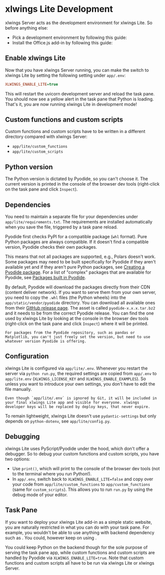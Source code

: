 # xlwings Lite Development

xlwings Server acts as the development environment for xlwings Lite. So before anything else:

- Pick a development environment by following this guide: [](index_development_environment.md)
- Install the Office.js add-in by following this guide: [](install_officejs_addin.md#sideloading)

## Enable xlwings Lite

Now that you have xlwings Server running, you can make the switch to xlwings Lite by setting the following setting under `app/.env`:

```ini
XLWINGS_ENABLE_LITE=true
```

This will restart the uvicorn development server and reload the task pane. You should now see a yellow alert in the task pane that Python is loading. That's it, you are now running xlwings Lite in development mode!

## Custom functions and custom scripts

Custom functions and custom scripts have to be written in a different directory compared with xlwings Server:

- `app/lite/custom_functions`
- `app/lite/custom_scripts`

## Python version

The Python version is dictated by Pyodide, so you can't choose it. The current version is printed in the console of the browser dev tools (right-click on the task pane and click `Inspect`).

## Dependencies

You need to maintain a separate file for your dependencies under `app/lite/requirements.txt`. The requirements are installed automatically when you save the file, triggered by a task pane reload.

Pyodide first checks PyPI for a compatible package (`whl` format). Pure Python packages are always compatible. If it doesn't find a compatible version, Pyodide checks their own packages.

This means that not all packages are supported, e.g., Polars doesn't work. Some packages may need to be built specifically for Pyodide if they aren't available yet and if they aren't pure Python packages, see [Creating a Pyodide package](https://pyodide.org/en/stable/development/new-packages.html). For a list of "complex" packages that are available for Pyodide, see [Packages built in Pyodide](https://pyodide.org/en/stable/usage/packages-in-pyodide.html).

By default, Pyodide will download the packages directly from their CDN (content deliver network). If you want to serve them from your own server, you need to copy the `.whl` files (the Python wheels) into the `app/static/vendor/pyodide` directory. You can download all available ones from their [GitHub release page](https://github.com/pyodide/pyodide/releases). The asset is called `pyodide-x.x.x.tar.bz2` and it needs to be from the correct Pyodide release. You can find the one used by xlwings Lite by looking at the console in the browser dev tools (right-click on the task pane and click `Inspect`) where it will be printed.

```{note}
For packages from the Pyodide repository, such as pandas or Matplotlib, you can't just freely set the version, but need to use whatever version Pyodide is offering.
```

## Configuration

xlwings Lite is configured via `app/lite/.env`. Whenever you restart the server via `python run.py`, the required settings are copied from `app/.env` to `app/lite.env` (`XLWINGS_LICENSE_KEY` and `XLWINGS_ENABLE_EXAMPLES`). So unless you want to introduce your own settings, you don't have to edit the file manually.

```{note}
Even though `app/lite/.env` is ignored by Git, it will be included in your final xlwings Lite app and visible for everyone. xlwings developer keys will be replaced by deploy keys, that never expire.
```

To remain lightweight, xlwings Lite doesn't use `pydantic-settings` but only depends on `python-dotenv`, see `app/lite/config.py`.

## Debugging

xlwings Lite uses PyScript/Pyodide under the hood, which don't offer a debugger. So to debug your custom functions and custom scripts, you have two options:

- Use `print()`, which will print to the console of the browser dev tools (not to the terminal where you run Python!).
- In `app/.env`, switch back to `XLWINGS_ENABLE_LITE=false` and copy over your code from `app/lite/custom_functions` to `app/custom_functions` (same for `custom_scripts`). This allows you to run `run.py` by using the debug mode of your editor.

## Task Pane

If you want to deploy your xlwings Lite add-in as a simple static website, you are naturally restricted in what you can do with your task pane. For example, you wouldn't be able to use anything with backend dependency such as [](htmx.md). You could, however keep on using [](alpinejs).

You could keep Python on the backend though for the sole purpose of serving the task pane app, while custom functions and custom scripts are handled by Pyodide via `XLWINGS_ENABLE_LITE=true`. Note that custom functions and custom scripts all have to be run via xlwings Lite or xlwings Server.
